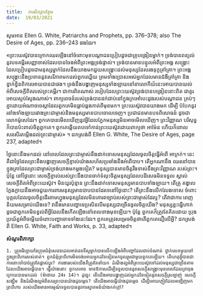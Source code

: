 ```yaml
---
title:  ការសិក្សាបន្ថែម
date:  19/03/2021
---
```


សូមអាន Ellen G. White, Patriarchs and Prophets, pp. 376–378; also The Desire of Ages, pp. 236–243 ផងដែរ។

«ព្រះយេស៊ូវបានក្រោកឈរឡើងនៅចំពោះមុខបណ្តាជនប្រៀបដួចជាគ្រូបង្រៀនម្នាក់។ ទ្រង់បានពន្យល់នូវបទគម្ពីរសញ្ញាចាស់ដែលបានចែងអំពីព្រះអង្គទ្រង់ផ្ទាល់។ ទ្រង់បានមានបន្ទូលអំពីព្រះអង្គ សង្គ្រោះ ដែលប្រៀបដូចជាមនុស្សម្នាក់ដែលនឹងយាងមកជួយសង្រ្គោះដល់មនុស្សដែលរងទុក្ខគ្រាំគ្រា។ ព្រះអង្គសង្គ្រោះនឹងប្រទាននូវសេរីភាពមកដល់ពួកឈ្លើយ ព្រមទាំងប្រោសអស់អ្នកដែលមានជំងឺគ្រាំគ្រា និងខ្វាក់ខ្វិនពិការអោយបានជាផង។ ទ្រង់នឹងបង្ហាញមនុស្សទាំងឡាយនៅនាលោកីយ៍នេះអោយបានយល់អំពីសេចក្ដីពិតរបស់ព្រះគម្ពីរ។ ជាការពិតណាស់ របៀបដែលព្រះយេស៊ូវទ្រង់បានបង្រៀននោះពិត ជាគួរអោយស្ញប់ស្ញែងណាស់។ ពាក្យពេចន៍របស់ទ្រង់បានដក់ជាប់នៅក្នុងក្រអៅបេះដូងរបស់បណ្តាជន គ្រប់ៗគ្នាដោយអំណាចចេស្តាដែលពួកគេមិនធ្លាប់ឆ្លងកាត់ពីមុនមក។ ព្រះយេស៊ូវបានយាងមក ដើម្បី បំបែកនូវរនាំងទាំងឡាយរវាងព្រះជាម្ចាស់និងមនុស្សមានបាបចោលចេញ។ ប្រជាជនមានបទពិសោធន៍ ដូចជាលោកម៉ូសេដែរ។ ពួកគេបានមើលឃើញនូវអ្វីដែលភ្នែកមនុស្សមិនអាចមើលឃើញ។ ព្រះវិញ្ញាណ បរិសុទ្ធក៏បានប៉ះពាល់ចិត្តពួកគេ។ ពួកគេឆ្លើយតបទៅកាន់ព្រះយេស៊ូវដោយពាក្យថា អាម៉ែន ហើយក៏ពោលសរសើរតម្កើងដល់ព្រះជាម្ចាស់» ។ ដកស្រង់ពី Ellen G. White, The Desire of Ages, page 237, adapted។

ថ្ងៃនោះនឹងមកដល់ នៅពេលដែលព្រះជាម្ចាស់នឹងដាក់ទោសមនុស្សដែលចូលចិត្តធ្វើអំពើ អាក្រក់។ នេះគឺជាថ្ងៃដែលព្រះនឹងបង្ហាញសេចក្តីខ្ញាល់យ៉ាងសហ័សប្រឆាំងនឹងអំពើបាប។ តើអ្នកណានឹង ឈរនៅបានក្នុងគ្រាដែលព្រះជាម្ចាស់ទ្រង់យាងមកម្តងទៀត? មនុស្សបានមានចិត្តរឹងទាស់នឹងព្រះវិញ្ញាណ របស់ព្រះ។ ប៉ុន្តែ នៅថ្ងៃនោះ សេចក្តីខ្ញាល់របស់ព្រះនឹងបានចាក់ទំលុះចិត្តមនុស្សដែលបដិសេធមិនទទួល ស្គាល់សេចក្តីពិតអំពីព្រះយេស៊ូវ។ មិនយូរប៉ុន្មាន ព្រះនឹងដាក់ទោសមនុស្សមានបាបទាំងឡាយ។ តើគ្រូ គង្វាលក្លែងក្លាយនឹងអាចជួយការពារមនុស្សមានបាបបានដែរទេនៅថ្ងៃនោះ? តើព្រះនឹងលើកលែងទោស ចំពោះបុគ្គលដែលចូលចិត្តដើរតាមហ្វូងមនុស្សដែលមិនគោរពច្បាប់របស់ព្រះជាម្ចាស់ដែរឬ? តើវាជាការ ពេញនិយមសម្រាប់យើងទេ? វានឹងមានបញ្ហាទេប្រសិនបើមនុស្សជាច្រើនចូលចិត្តយើង? មនុស្សខ្លះធ្វើហាក់ដូចជាពួកគេមិនខ្វល់ពីអ្វីដែលនឹងកើតឡើងនៅពេលខាងមុខឡើយ។ ប៉ុន្តែ ពួកគេក៏ត្រូវតែគិតដោយ ប្រុងប្រយ័ត្នអំពីចម្លើយចំពោះបញ្ហាចោទទាំងនេះដែរ។ ពួកគេត្រូវសម្រេចចិត្តថាតើពួកគេជឿលើអ្វី? ដកស្រង់ ពី Ellen G. White, Faith and Works, p. 33, adapted។

**សំណួរពិភាក្សា**

`1. គ្រូអធិប្បាយនៃក្រុមជំនុំសេវេនដេលអាត់វេនទីស្ទម្នាក់បានលើកឡើងអំពីបញ្ហាដែលជាប់ចំណាត់ ថ្នាក់លេខមួយនៅក្នុងព្រះវិហាររបស់គាត់។ ពួកជំនុំព្រះវិហារមិនចង់អោយអ្នកដទៃទៀតមកចូលរួមជាមួយពួកគេឡើយ។ តើហេតុអ្វីបានជាការនោះចាំបាច់ត្រូវតែផ្លាស់ប្តូរ? ការងាររបស់យើងគឺត្រូវតែនាំយក ដំណឹងល្អអំពីព្រះយេស៊ូវទៅដល់មនុស្សជាច្រើនតាមដែលយើងអាចធ្វើបាន។ ធ្វើយ៉ាងនោះ ពួកគេអាច មានឱកាសដើម្បីទទួលបាននូវសេចក្តីសង្រ្គោះមុនពេលដែលគ្រាចុងក្រោយបានមកដល់ (ម៉ាថាយ 24៖ 14)។ ដូច្នេះ តើយើងអាចបង្ហាញដល់អ្នកដទៃទៀតនូវសេចក្តីស្រឡាញ់ សេចក្តីសង្ឃឹម និងដំណឹងល្អអំពីនគរព្រះបានយ៉ាងដូចម្តេច? តើយើងអាចធ្វើយ៉ាងដូចម្តេច ដើម្បីអោយភ្ញៀវដែលអញ្ជើញមកព្រះវិហារ របស់យើងមានអារម្មណ៍ទទួលបាននូវការស្វាគមន៍យ៉ាងកក់ក្តៅ?`